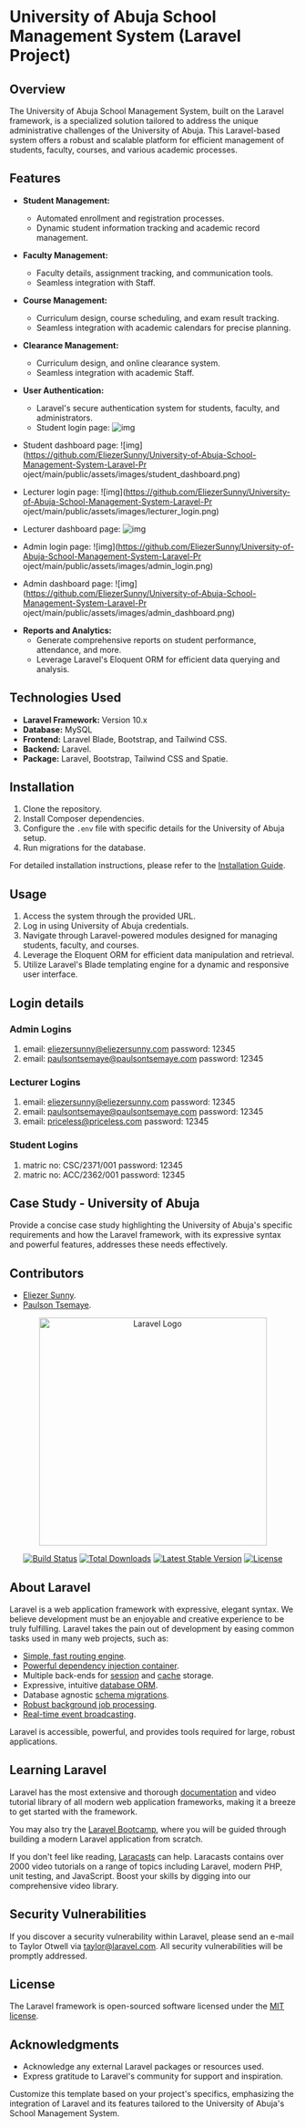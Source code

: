 # University of Abuja School Management System (Laravel Project)

## Overview

The University of Abuja School Management System, built on the Laravel framework, is a specialized solution tailored to address the unique administrative challenges of the University of Abuja. This Laravel-based system offers a robust and scalable platform for efficient management of students, faculty, courses, and various academic processes.

## Features

- **Student Management:**
  - Automated enrollment and registration processes.
  - Dynamic student information tracking and academic record management.

- **Faculty Management:**
  - Faculty details, assignment tracking, and communication tools.
  - Seamless integration with Staff.

- **Course Management:**
  - Curriculum design, course scheduling, and exam result tracking.
  - Seamless integration with academic calendars for precise planning.

- **Clearance Management:**
  - Curriculum design, and online clearance system.
  - Seamless integration with academic Staff.

- **User Authentication:**
  - Laravel's secure authentication system for students, faculty, and administrators.


  * Student login page:
![img](https://github.com/EliezerSunny/University-of-Abuja-School-Management-System-Laravel-Project/main/public/assets/images/student_login.png)

* Student dashboard page:
![img](https://github.com/EliezerSunny/University-of-Abuja-School-Management-System-Laravel-Pr
oject/main/public/assets/images/student_dashboard.png)

* Lecturer login page:
![img](https://github.com/EliezerSunny/University-of-Abuja-School-Management-System-Laravel-Pr
oject/main/public/assets/images/lecturer_login.png)

* Lecturer dashboard page:
![img](https://github.com/EliezerSunny/University-of-Abuja-School-Management-System-Laravel-Project/main/public/assets/images/lecturer_dashboard.png)

* Admin login page:
![img](https://github.com/EliezerSunny/University-of-Abuja-School-Management-System-Laravel-Pr
oject/main/public/assets/images/admin_login.png)

* Admin dashboard page:
![img](https://github.com/EliezerSunny/University-of-Abuja-School-Management-System-Laravel-Pr
oject/main/public/assets/images/admin_dashboard.png)


- **Reports and Analytics:**
  - Generate comprehensive reports on student performance, attendance, and more.
  - Leverage Laravel's Eloquent ORM for efficient data querying and analysis.

## Technologies Used

- **Laravel Framework:** Version 10.x
- **Database:** MySQL
- **Frontend:** Laravel Blade, Bootstrap, and Tailwind CSS.
- **Backend:** Laravel.
- **Package:** Laravel, Bootstrap, Tailwind CSS and Spatie.

## Installation

1. Clone the repository.
2. Install Composer dependencies.
3. Configure the `.env` file with specific details for the University of Abuja setup.
4. Run migrations for the database.

For detailed installation instructions, please refer to the [Installation Guide](https://laravel.com/docs/10.x/installation).

## Usage

1. Access the system through the provided URL.
2. Log in using University of Abuja credentials.
3. Navigate through Laravel-powered modules designed for managing students, faculty, and courses.
4. Leverage the Eloquent ORM for efficient data manipulation and retrieval.
5. Utilize Laravel's Blade templating engine for a dynamic and responsive user interface.


## Login details

### Admin Logins

1. email: eliezersunny@eliezersunny.com password: 12345
2. email: paulsontsemaye@paulsontsemaye.com password: 12345

### Lecturer Logins

1. email: eliezersunny@eliezersunny.com password: 12345
2. email: paulsontsemaye@paulsontsemaye.com password: 12345
3. email: priceless@priceless.com password: 12345

### Student Logins

1. matric no: CSC/2371/001 password: 12345
2. matric no: ACC/2362/001 password: 12345


## Case Study - University of Abuja

Provide a concise case study highlighting the University of Abuja's specific requirements and how the Laravel framework, with its expressive syntax and powerful features, addresses these needs effectively.

## Contributors

- [Eliezer Sunny](https://twitter.com/eliezersunny).
- [Paulson Tsemaye](https://twitter.com/PaulsonTsemaye).




<p align="center"><a href="https://laravel.com" target="_blank"><img src="https://raw.githubusercontent.com/laravel/art/master/logo-lockup/5%20SVG/2%20CMYK/1%20Full%20Color/laravel-logolockup-cmyk-red.svg" width="400" alt="Laravel Logo"></a></p>

<p align="center">
<a href="https://github.com/laravel/framework/actions"><img src="https://github.com/laravel/framework/workflows/tests/badge.svg" alt="Build Status"></a>
<a href="https://packagist.org/packages/laravel/framework"><img src="https://img.shields.io/packagist/dt/laravel/framework" alt="Total Downloads"></a>
<a href="https://packagist.org/packages/laravel/framework"><img src="https://img.shields.io/packagist/v/laravel/framework" alt="Latest Stable Version"></a>
<a href="https://packagist.org/packages/laravel/framework"><img src="https://img.shields.io/packagist/l/laravel/framework" alt="License"></a>
</p>

## About Laravel

Laravel is a web application framework with expressive, elegant syntax. We believe development must be an enjoyable and creative experience to be truly fulfilling. Laravel takes the pain out of development by easing common tasks used in many web projects, such as:

- [Simple, fast routing engine](https://laravel.com/docs/routing).
- [Powerful dependency injection container](https://laravel.com/docs/container).
- Multiple back-ends for [session](https://laravel.com/docs/session) and [cache](https://laravel.com/docs/cache) storage.
- Expressive, intuitive [database ORM](https://laravel.com/docs/eloquent).
- Database agnostic [schema migrations](https://laravel.com/docs/migrations).
- [Robust background job processing](https://laravel.com/docs/queues).
- [Real-time event broadcasting](https://laravel.com/docs/broadcasting).

Laravel is accessible, powerful, and provides tools required for large, robust applications.

## Learning Laravel

Laravel has the most extensive and thorough [documentation](https://laravel.com/docs) and video tutorial library of all modern web application frameworks, making it a breeze to get started with the framework.

You may also try the [Laravel Bootcamp](https://bootcamp.laravel.com), where you will be guided through building a modern Laravel application from scratch.

If you don't feel like reading, [Laracasts](https://laracasts.com) can help. Laracasts contains over 2000 video tutorials on a range of topics including Laravel, modern PHP, unit testing, and JavaScript. Boost your skills by digging into our comprehensive video library.

## Security Vulnerabilities

If you discover a security vulnerability within Laravel, please send an e-mail to Taylor Otwell via [taylor@laravel.com](mailto:taylor@laravel.com). All security vulnerabilities will be promptly addressed.

## License

The Laravel framework is open-sourced software licensed under the [MIT license](https://opensource.org/licenses/MIT).



## Acknowledgments

- Acknowledge any external Laravel packages or resources used.
- Express gratitude to Laravel's community for support and inspiration.

Customize this template based on your project's specifics, emphasizing the integration of Laravel and its features tailored to the University of Abuja's School Management System.
